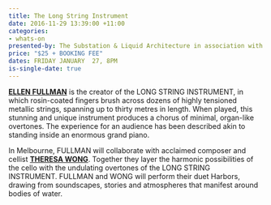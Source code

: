 ```yaml
---
title: The Long String Instrument
date: 2016-11-29 13:39:00 +11:00
categories:
- whats-on
presented-by: The Substation & Liquid Architecture in association with Room40
price: "$25 + BOOKING FEE"
dates: FRIDAY JANUARY  27, 8PM
is-single-date: true
---
```


[**ELLEN FULLMAN**](http://ellenfullman.com/] ) is the creator of the LONG STRING INSTRUMENT, in which rosin-coated fingers brush across dozens of highly tensioned metallic strings, spanning up to thirty metres in length. When played, this stunning and unique instrument produces a chorus of minimal, organ-like overtones. The experience for an audience has been described akin to standing inside an enormous grand piano.  

In Melbourne, FULLMAN will collaborate with acclaimed composer and cellist [**THERESA WONG**](http://www.theresawong.org/). Together they layer the harmonic possibilities of the cello with the undulating overtones of the LONG STRING INSTRUMENT. FULLMAN and WONG will perform their duet Harbors, drawing from soundscapes, stories and atmospheres that manifest around bodies of water.
